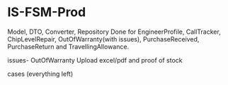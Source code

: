 # IS-FSM-Prod

Model, DTO, Converter, Repository Done for EngineerProfile, CallTracker, ChipLevelRepair, OutOfWarranty(with issues), PurchaseReceived, PurchaseReturn and TravellingAllowance.

issues-
OutOfWarranty Upload excel/pdf and proof of stock

cases (everything left)
